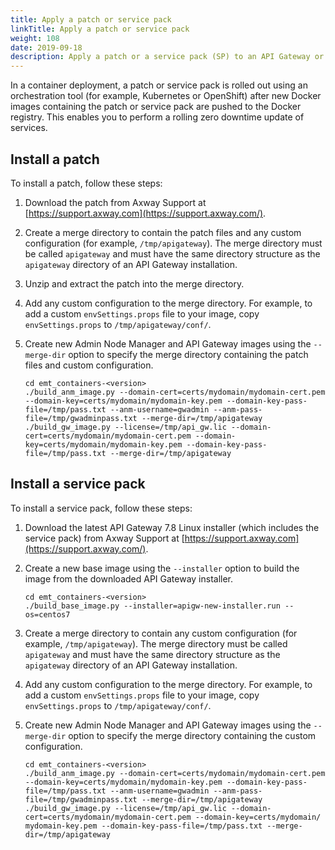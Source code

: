 ```yaml
---
title: Apply a patch or service pack
linkTitle: Apply a patch or service pack
weight: 108
date: 2019-09-18
description: Apply a patch or a service pack (SP) to an API Gateway or API Manager container deployment.
---
```


In a container deployment, a patch or service pack is rolled out using an orchestration tool (for example, Kubernetes or OpenShift) after new Docker images containing the patch or service pack are pushed to the Docker registry. This enables you to perform a rolling zero downtime update of services.

## Install a patch

To install a patch, follow these steps:

1. Download the patch from Axway Support at [https://support.axway.com](https://support.axway.com/).
2. Create a merge directory to contain the patch files and any custom configuration (for example, `/tmp/apigateway`). The merge directory must be called `apigateway` and must have the same directory structure as the `apigateway` directory of an API Gateway installation.
3. Unzip and extract the patch into the merge directory.
4. Add any custom configuration to the merge directory. For example, to add a custom `envSettings.props` file to your image, copy `envSettings.props` to `/tmp/apigateway/conf/`.
5. Create new Admin Node Manager and API Gateway images using the `--merge-dir` option to specify the merge directory containing the patch files and custom configuration.

    ```
    cd emt_containers-<version>
    ./build_anm_image.py --domain-cert=certs/mydomain/mydomain-cert.pem --domain-key=certs/mydomain/mydomain-key.pem --domain-key-pass-file=/tmp/pass.txt --anm-username=gwadmin --anm-pass-file=/tmp/gwadminpass.txt --merge-dir=/tmp/apigateway
    ./build_gw_image.py --license=/tmp/api_gw.lic --domain-cert=certs/mydomain/mydomain-cert.pem --domain-key=certs/mydomain/mydomain-key.pem --domain-key-pass-file=/tmp/pass.txt --merge-dir=/tmp/apigateway
    ```

## Install a service pack

To install a service pack, follow these steps:

1. Download the latest API Gateway 7.8 Linux installer (which includes the service pack) from Axway Support at [https://support.axway.com](https://support.axway.com/).
2. Create a new base image using the `--installer` option to build the image from the downloaded API Gateway installer.

    ```
    cd emt_containers-<version>
    ./build_base_image.py --installer=apigw-new-installer.run --os=centos7
    ```

3. Create a merge directory to contain any custom configuration (for example, `/tmp/apigateway`). The merge directory must be called `apigateway` and must have the same directory structure as the `apigateway` directory of an API Gateway installation.
4. Add any custom configuration to the merge directory. For example, to add a custom `envSettings.props` file to your image, copy `envSettings.props` to `/tmp/apigateway/conf/`.
5. Create new Admin Node Manager and API Gateway images using the `--merge-dir` option to specify the merge directory containing the custom configuration.

    ```
    cd emt_containers-<version>
    ./build_anm_image.py --domain-cert=certs/mydomain/mydomain-cert.pem --domain-key=certs/mydomain/mydomain-key.pem --domain-key-pass-file=/tmp/pass.txt --anm-username=gwadmin --anm-pass-file=/tmp/gwadminpass.txt --merge-dir=/tmp/apigateway
    ./build_gw_image.py --license=/tmp/api_gw.lic --domain-cert=certs/mydomain/mydomain-cert.pem --domain-key=certs/mydomain/ mydomain-key.pem --domain-key-pass-file=/tmp/pass.txt --merge-dir=/tmp/apigateway
    ```
